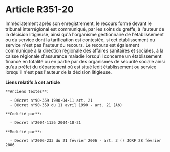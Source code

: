 # Article R351-20

Immédiatement après son enregistrement, le recours formé devant le tribunal interrégional est communiqué, par les soins du
greffe, à l'auteur de la décision litigieuse, ainsi qu'à l'organisme gestionnaire de l'établissement ou du service dont la
tarification est contestée, si cet établissement ou service n'est pas l'auteur du recours. Le recours est également
communiqué à la direction régionale des affaires sanitaires et sociales, à la caisse régionale d'assurance maladie lorsqu'il
concerne un établissement financé en totalité ou en partie par des organismes de sécurité sociale ainsi qu'au préfet du
département où est situé ledit établissement ou service lorsqu'il n'est pas l'auteur de la décision litigieuse.

**Liens relatifs à cet article**

	**Anciens textes**:

	  - Décret n°90-359 1990-04-11 art. 21
	  - Décret n°90-359 du 11 avril 1990 - art. 21 (Ab)

	**Codifié par**:

	  - Décret n°2004-1136 2004-10-21

	**Modifié par**:

	  - Décret n°2006-233 du 21 février 2006 - art. 3 () JORF 28 février 2006
